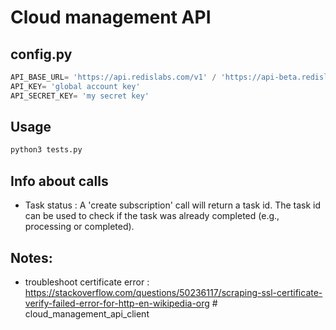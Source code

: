 # Cloud management API

## config.py
```py
API_BASE_URL= 'https://api.redislabs.com/v1' / 'https://api-beta.redislabs.com/beta1'
API_KEY= 'global account key'
API_SECRET_KEY= 'my secret key'
```

## Usage
```sh
python3 tests.py
```

## Info about calls
- Task status : A 'create subscription' call will return a task id. The task id can be used to check if the task was already completed (e.g., processing or completed).

## Notes:
- troubleshoot certificate error : https://stackoverflow.com/questions/50236117/scraping-ssl-certificate-verify-failed-error-for-http-en-wikipedia-org # cloud_management_api_client
